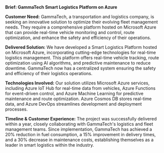 **Brief: GammaTech Smart Logistics Platform on Azure**

**Customer Need:**
GammaTech, a transportation and logistics company, is seeking an innovative solution to optimize their evolving fleet management needs. They require a comprehensive platform hosted on Microsoft Azure that can provide real-time vehicle monitoring and control, route optimization, and enhance the safety and efficiency of their operations.

**Delivered Solution:**
We have developed a Smart Logistics Platform hosted on Microsoft Azure, incorporating cutting-edge technologies for real-time logistics management. This platform offers real-time vehicle tracking, route optimization using AI algorithms, and predictive maintenance to reduce downtime. GammaTech now has a centralized system ensuring the safety and efficiency of their logistics operations.

**Technologies Involved:**
Our solution utilizes Microsoft Azure services, including Azure IoT Hub for real-time data from vehicles, Azure Functions for event-driven control, and Azure Machine Learning for predictive maintenance and route optimization. Azure Cosmos DB stores real-time data, and Azure DevOps streamlines development and deployment processes.

**Timeline & Customer Experience:**
The project was successfully delivered within a year, closely collaborating with GammaTech's logistics and fleet management teams. Since implementation, GammaTech has achieved a 20% reduction in fuel consumption, a 15% improvement in delivery times, and a 30% decrease in maintenance costs, establishing themselves as a leader in smart logistics within the industry.